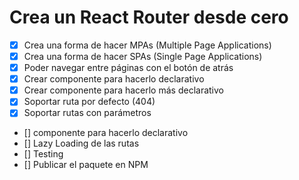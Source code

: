# Crea un React Router desde cero

- [x] Crea una forma de hacer MPAs (Multiple Page Applications)
- [x] Crea una forma de hacer SPAs (Single Page Applications)
- [x] Poder navegar entre páginas con el botón de atrás
- [x] Crear componente <Link /> para hacerlo declarativo
- [x] Crear componente <Router /> para hacerlo más declarativo
- [x] Soportar ruta por defecto (404)
- [x] Soportar rutas con parámetros
- [] componente <Route /> para hacerlo declarativo
- [] Lazy Loading de las rutas
- [] Testing
- [] Publicar el paquete en NPM